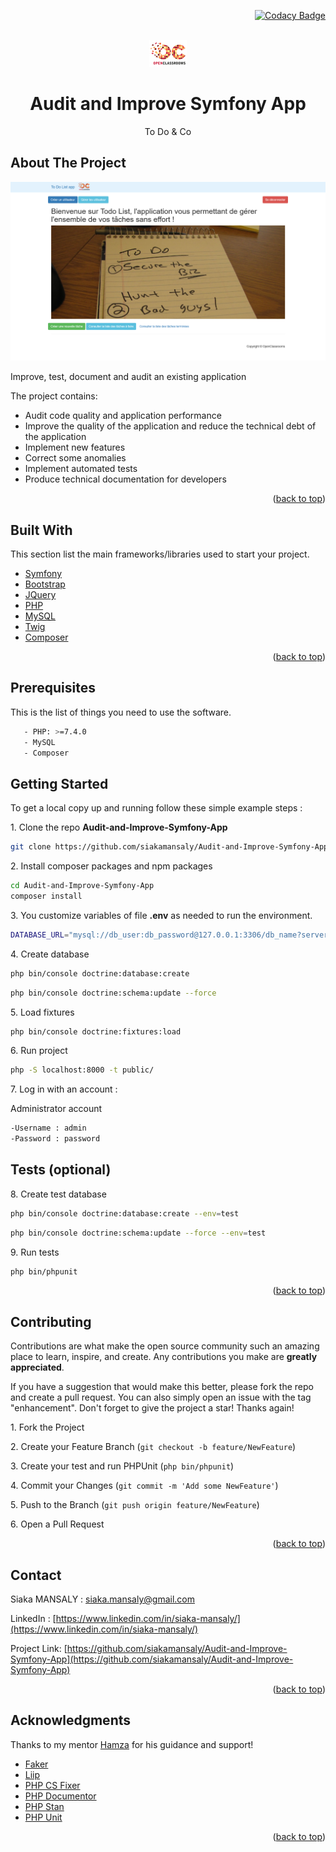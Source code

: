 <div id="top"></div>
<div align="right">

[![Codacy Badge](https://app.codacy.com/project/badge/Grade/4b661091257a4175bacf4a81cf6c0cf9)](https://www.codacy.com/gh/siakamansaly/ToDoAndCo/dashboard?utm_source=github.com&amp;utm_medium=referral&amp;utm_content=siakamansaly/ToDoAndCo&amp;utm_campaign=Badge_Grade)

</div>
<!-- PROJECT LOGO -->
<br />
<div align="center">
  <a href="https://github.com/siakamansaly/Audit-and-Improve-Symfony-App">
    <img src="public/img/Logo_OpenClassrooms.png" alt="Logo">
  </a>
  <h1 align="center">Audit and Improve Symfony App</h1>
  <p align="center">
    To Do & Co
  </p>
</div>

<!-- ABOUT THE PROJECT -->
## About The Project

<div align="center">
    <img src="public/img/Screenshot.png" alt="Screenshot" width="700px">
</div>
<p>Improve, test, document and audit an existing application</p>
<p>The project contains:</p>
<ul>
  <li>Audit code quality and application performance</li>
  <li>Improve the quality of the application and reduce the technical debt of the application</li>
  <li>Implement new features</li>
  <li>Correct some anomalies</li>
  <li>Implement automated tests</li>
  <li>Produce technical documentation for developers</li>
</ul>

<p align="right">(<a href="#top">back to top</a>)</p>

<!-- Built With -->
## Built With

This section list the main frameworks/libraries used to start your project.
<ul>
  <li><a href="https://symfony.com/doc/5.4/index.html" target="_blank">Symfony</a></li>
  <li><a href="https://getbootstrap.com/" target="_blank">Bootstrap</a></li>
  <li><a href="https://jquery.com" target="_blank">JQuery</a></li>
  <li><a href="https://www.php.net/" target="_blank">PHP</a></li>
  <li><a href="https://www.mysql.com/fr/">MySQL</a></li>
  <li><a href="https://twig.symfony.com/" target="_blank">Twig</a></li>
  <li><a href="https://getcomposer.org/" target="_blank">Composer</a></li>
</ul>

<p align="right">(<a href="#top">back to top</a>)</p>

<!-- Prerequisites -->
## Prerequisites

This is the list of things you need to use the software.
   ```sh
      - PHP: >=7.4.0
      - MySQL
      - Composer
   ```
<!-- GETTING STARTED -->
## Getting Started

To get a local copy up and running follow these simple example steps :

1.&nbsp;Clone the repo **Audit-and-Improve-Symfony-App**
   ```sh
   git clone https://github.com/siakamansaly/Audit-and-Improve-Symfony-App.git
   ```

2.&nbsp;Install composer packages and npm packages
   ```sh
   cd Audit-and-Improve-Symfony-App
   composer install
   ```
3.&nbsp;You customize variables of file **.env** as needed to run the environment.
   ```sh
   DATABASE_URL="mysql://db_user:db_password@127.0.0.1:3306/db_name?serverVersion=5.7&charset=utf8mb4"
   ```
4.&nbsp;Create database
   ```sh
   php bin/console doctrine:database:create
   ```
   ```sh
   php bin/console doctrine:schema:update --force
   ```
5.&nbsp;Load fixtures
   ```sh
   php bin/console doctrine:fixtures:load
   ```

6.&nbsp;Run project
   ```sh
   php -S localhost:8000 -t public/
   ```  

7.&nbsp;Log in with an account :

   Administrator account
   ```sh
   -Username : admin
   -Password : password
   ```

<!-- OPTIONAL -->
## Tests (optional)

8.&nbsp;Create test database
   ```sh
   php bin/console doctrine:database:create --env=test
   ```
   ```sh
   php bin/console doctrine:schema:update --force --env=test
   ```
9.&nbsp;Run tests 
   ```sh
   php bin/phpunit
   ```

<p align="right">(<a href="#top">back to top</a>)</p>

<!-- CONTRIBUTING -->
## Contributing

Contributions are what make the open source community such an amazing place to learn, inspire, and create. Any contributions you make are **greatly appreciated**.

If you have a suggestion that would make this better, please fork the repo and create a pull request. You can also simply open an issue with the tag "enhancement".
Don't forget to give the project a star! Thanks again!

1.&nbsp;Fork the Project

2.&nbsp;Create your Feature Branch (`git checkout -b feature/NewFeature`)

3.&nbsp;Create your test and run PHPUnit (`php bin/phpunit`)

4.&nbsp;Commit your Changes (`git commit -m 'Add some NewFeature'`)

5.&nbsp;Push to the Branch (`git push origin feature/NewFeature`)

6.&nbsp;Open a Pull Request

<p align="right">(<a href="#top">back to top</a>)</p>

<!-- CONTACT -->
## Contact

Siaka MANSALY : [siaka.mansaly@gmail.com](siaka.mansaly@gmail.com) 

LinkedIn : [https://www.linkedin.com/in/siaka-mansaly/](https://www.linkedin.com/in/siaka-mansaly/)

Project Link: [https://github.com/siakamansaly/Audit-and-Improve-Symfony-App](https://github.com/siakamansaly/Audit-and-Improve-Symfony-App)
              
<p align="right">(<a href="#top">back to top</a>)</p>

## Acknowledgments

Thanks to my mentor [Hamza](https://github.com/Hamzasakrani) for his guidance and support!

<ul>
  <li><a href="https://fakerphp.github.io/" target="_blank">Faker</a></li>
  <li><a href="https://github.com/liip/LiipTestFixturesBundle" target="_blank">Liip</a></li>
  <li><a href="https://cs.symfony.com/" target="_blank">PHP CS Fixer</a></li>
  <li><a href="https://www.phpdoc.org/" target="_blank">PHP Documentor</a></li>
  <li><a href="https://phpstan.org/user-guide/getting-started" target="_blank">PHP Stan</a></li>
  <li><a href="https://phpunit.de/index.html" target="_blank">PHP Unit</a></li>
</ul>

<p align="right">(<a href="#top">back to top</a>)</p>
